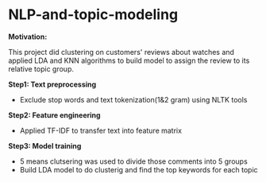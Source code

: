 # NLP-and-topic-modeling

**Motivation:**

This project did clustering on customers' reviews about watches and applied LDA and KNN algorithms to build model to assign the review to its relative topic group.


**Step1: Text preprocessing**
* Exclude stop words and text tokenization(1&2 gram) using NLTK tools


**Step2: Feature engineering**
* Applied TF-IDF to transfer text into feature matrix


**Step3: Model training**
* 5 means clutsering was used to divide those comments into 5 groups
* Build LDA model to do clusterig and find the top keywords for each topic

